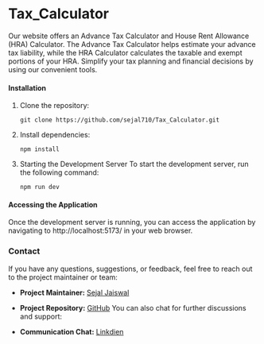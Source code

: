 # Tax_Calculator
Our website offers an Advance Tax Calculator and House Rent Allowance (HRA) Calculator. The Advance Tax Calculator helps estimate your advance tax liability, while the HRA Calculator calculates the taxable and exempt portions of your HRA. Simplify your tax planning and financial decisions by using our convenient tools.

#### Installation
1. Clone the repository:

   ```shell
   git clone https://github.com/sejal710/Tax_Calculator.git
   
2. Install dependencies:
  
   ```shell
   npm install
   
3. Starting the Development Server
To start the development server, run the following command:

   ```shell
   npm run dev

#### Accessing the Application
Once the development server is running, you can access the application by navigating to http://localhost:5173/ in your web browser.  
   
### Contact

If you have any questions, suggestions, or feedback, feel free to reach out to the project maintainer or team:

- **Project Maintainer:** [Sejal Jaiswal](mailto:710sejal@gmail.com)
- **Project Repository:** [GitHub](https://github.com/sejal710/Tax_Calculator)
You can also chat for further discussions and support:

- **Communication Chat:** [Linkdien](https://www.linkedin.com/in/sejal-jaiswal-645b4b217/)
